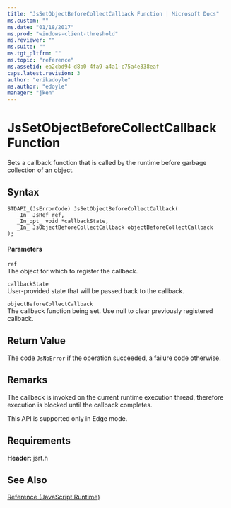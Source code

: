 ```yaml
---
title: "JsSetObjectBeforeCollectCallback Function | Microsoft Docs"
ms.custom: ""
ms.date: "01/18/2017"
ms.prod: "windows-client-threshold"
ms.reviewer: ""
ms.suite: ""
ms.tgt_pltfrm: ""
ms.topic: "reference"
ms.assetid: ea2cbd94-d8b0-4fa9-a4a1-c75a4e338eaf
caps.latest.revision: 3
author: "erikadoyle"
ms.author: "edoyle"
manager: "jken"
---
```

# JsSetObjectBeforeCollectCallback Function
Sets a callback function that is called by the runtime before garbage collection of an object.  
  
## Syntax  
  
```  
STDAPI_(JsErrorCode) JsSetObjectBeforeCollectCallback(  
   _In_ JsRef ref,  
   _In_opt_ void *callbackState,  
   _In_ JsObjectBeforeCollectCallback objectBeforeCollectCallback  
);  
```  
  
#### Parameters  
 `ref`  
 The object for which to register the callback.  
  
 `callbackState`  
 User-provided state that will be passed back to the callback.  
  
 `objectBeforeCollectCallback`  
 The callback function being set. Use null to clear previously registered callback.  
  
## Return Value  
 The code `JsNoError` if the operation succeeded, a failure code otherwise.  
  
## Remarks  
 The callback is invoked on the current runtime execution thread, therefore execution is blocked until the callback completes.  
  
 This API is supported only in Edge mode.  
  
## Requirements  
 **Header:** jsrt.h  
  
## See Also  
 [Reference (JavaScript Runtime)](../chakra-hosting/reference-javascript-runtime.md)